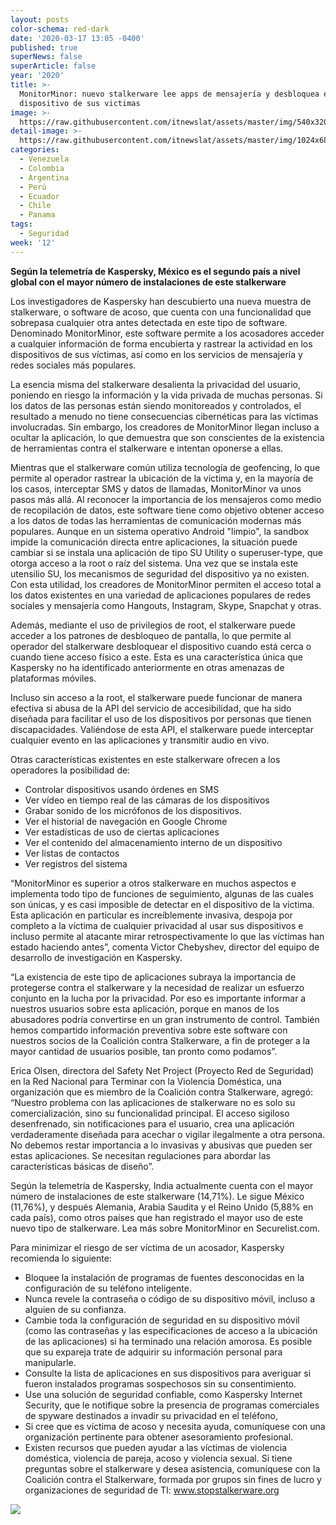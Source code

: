 ```yaml
---
layout: posts
color-schema: red-dark
date: '2020-03-17 13:05 -0400'
published: true
superNews: false
superArticle: false
year: '2020'
title: >-
  MonitorMinor: nuevo stalkerware lee apps de mensajería y desbloquea el
  dispositivo de sus victimas
image: >-
  https://raw.githubusercontent.com/itnewslat/assets/master/img/540x320/Pareja-Celular-p.jpg
detail-image: >-
  https://raw.githubusercontent.com/itnewslat/assets/master/img/1024x680/Pareja-Celular-g.jpg
categories:
  - Venezuela
  - Colombia
  - Argentina
  - Perú
  - Ecuador
  - Chile
  - Panama
tags:
  - Seguridad
week: '12'
---
```

**Según la telemetría de Kaspersky, México es el segundo país a nivel global con el mayor número de instalaciones de este stalkerware**

Los investigadores de Kaspersky han descubierto una nueva muestra de stalkerware, o software de acoso, que cuenta con una funcionalidad que sobrepasa cualquier otra antes detectada en este tipo de software. Denominado MonitorMinor, este software permite a los acosadores acceder a cualquier información de forma encubierta y rastrear la actividad en los dispositivos de sus víctimas, así como en los servicios de mensajería y redes sociales más populares.

La esencia misma del stalkerware desalienta la privacidad del usuario, poniendo en riesgo la información y la vida privada de muchas personas. Si los datos de las personas están siendo monitoreados y controlados, el resultado a menudo no tiene consecuencias cibernéticas para las víctimas involucradas. Sin embargo, los creadores de MonitorMinor llegan incluso a ocultar la aplicación, lo que demuestra que son conscientes de la existencia de herramientas contra el stalkerware e intentan oponerse a ellas.

Mientras que el stalkerware común utiliza tecnología de geofencing, lo que permite al operador rastrear la ubicación de la víctima y, en la mayoría de los casos, interceptar SMS y datos de llamadas, MonitorMinor va unos pasos más allá. Al reconocer la importancia de los mensajeros como medio de recopilación de datos, este software tiene como objetivo obtener acceso a los datos de todas las herramientas de comunicación modernas más populares.
Aunque en un sistema operativo Android "limpio", la sandbox impide la comunicación directa entre aplicaciones, la situación puede cambiar si se instala una aplicación de tipo SU Utility o superuser-type, que otorga acceso a la root o raíz del sistema. Una vez que se instala este utensilio SU, los mecanismos de seguridad del dispositivo ya no existen. Con esta utilidad, los creadores de MonitorMinor permiten el acceso total a los datos existentes en una variedad de aplicaciones populares de redes sociales y mensajería como Hangouts, Instagram, Skype, Snapchat y otras.

Además, mediante el uso de privilegios de root, el stalkerware puede acceder a los patrones de desbloqueo de pantalla, lo que permite al operador del stalkerware desbloquear el dispositivo cuando está cerca o cuando tiene acceso físico a este. Esta es una característica única que Kaspersky no ha identificado anteriormente en otras amenazas de plataformas móviles.

Incluso sin acceso a la root, el stalkerware puede funcionar de manera efectiva si abusa de la API del servicio de accesibilidad, que ha sido diseñada para facilitar el uso de los dispositivos por personas que tienen discapacidades. Valiéndose de esta API, el stalkerware puede interceptar cualquier evento en las aplicaciones y transmitir audio en vivo.

Otras características existentes en este stalkerware ofrecen a los operadores la posibilidad de:

- Controlar dispositivos usando órdenes en SMS
- Ver vídeo en tiempo real de las cámaras de los dispositivos
- Grabar sonido de los micrófonos de los dispositivos.
- Ver el historial de navegación en Google Chrome
- Ver estadísticas de uso de ciertas aplicaciones
- Ver el contenido del almacenamiento interno de un dispositivo
- Ver listas de contactos
- Ver registros del sistema

“MonitorMinor es superior a otros stalkerware en muchos aspectos e implementa todo tipo de funciones de seguimiento, algunas de las cuales son únicas, y es casi imposible de detectar en el dispositivo de la víctima. Esta aplicación en particular es increíblemente invasiva, despoja por completo a la víctima de cualquier privacidad al usar sus dispositivos e incluso permite al atacante mirar retrospectivamente lo que las víctimas han estado haciendo antes”, comenta Victor Chebyshev, director del equipo de desarrollo de investigación en Kaspersky.

“La existencia de este tipo de aplicaciones subraya la importancia de protegerse contra el stalkerware y la necesidad de realizar un esfuerzo conjunto en la lucha por la privacidad. Por eso es importante informar a nuestros usuarios sobre esta aplicación, porque en manos de los abusadores podría convertirse en un gran instrumento de control. También hemos compartido información preventiva sobre este software con nuestros socios de la Coalición contra Stalkerware, a fin de proteger a la mayor cantidad de usuarios posible, tan pronto como podamos”. 

Erica Olsen, directora del Safety Net Project (Proyecto Red de Seguridad) en la Red Nacional para Terminar con la Violencia Doméstica, una organización que es miembro de la Coalición contra Stalkerware, agregó:
“Nuestro problema con las aplicaciones de stalkerware no es solo su comercialización, sino su funcionalidad principal. El acceso sigiloso desenfrenado, sin notificaciones para el usuario, crea una aplicación verdaderamente diseñada para acechar o vigilar ilegalmente a otra persona. No debemos restar importancia a lo invasivas y abusivas que pueden ser estas aplicaciones. Se necesitan regulaciones para abordar las características básicas de diseño”.

Según la telemetría de Kaspersky, India actualmente cuenta con el mayor número de instalaciones de este stalkerware (14,71%). Le sigue México (11,76%), y después Alemania, Arabia Saudita y el Reino Unido (5,88% en cada país), como otros países que han registrado el mayor uso de este nuevo tipo de stalkerware.
Lea más sobre MonitorMinor en Securelist.com.

Para minimizar el riesgo de ser víctima de un acosador, Kaspersky recomienda lo siguiente:

- Bloquee la instalación de programas de fuentes desconocidas en la configuración de su teléfono inteligente.
- Nunca revele la contraseña o código de su dispositivo móvil, incluso a alguien de su confianza.
- Cambie toda la configuración de seguridad en su dispositivo móvil (como las contraseñas y las especificaciones de acceso a la ubicación de las aplicaciones) si ha terminado una relación amorosa. Es posible que su expareja trate de adquirir su información personal para manipularle.
- Consulte la lista de aplicaciones en sus dispositivos para averiguar si fueron instalados programas sospechosos sin su consentimiento.
- Use una solución de seguridad confiable, como Kaspersky Internet Security,
que le notifique sobre la presencia de programas comerciales de spyware destinados a invadir su privacidad en el teléfono, 
- Si cree que es víctima de acoso y necesita ayuda, comuníquese con una organización pertinente para obtener asesoramiento profesional.
- Existen recursos que pueden ayudar a las víctimas de violencia doméstica, violencia de pareja, acoso y violencia sexual. Si tiene preguntas sobre el stalkerware y desea asistencia, comuníquese con la Coalición contra el Stalkerware, formada por grupos sin fines de lucro y organizaciones de seguridad de TI: www.stopstalkerware.org

<img src="https://tracker.metricool.com/c3po.jpg?hash=56f88a41e39ab42c063cc51676587a04"/>
